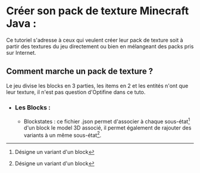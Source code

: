 # Créer son pack de texture Minecraft Java :

Ce tutoriel s'adresse à ceux qui veulent créer leur pack de texture soit à partir des textures du jeu directement ou bien en mélangeant des packs pris sur Internet.

## Comment marche un pack de texture ?

Le jeu divise les blocks en 3 parties, les items en 2 et les entités n'ont que leur texture, il n'est pas question d'Optifine dans ce tuto.  

* ### Les Blocks :
    - Blockstates : ce fichier .json permet d'associer à chaque sous-état[^1] d'un block le model 3D associé, il permet également de rajouter des variants à un même sous-état[^1].  

[^1]: Désigne un variant d'un block

